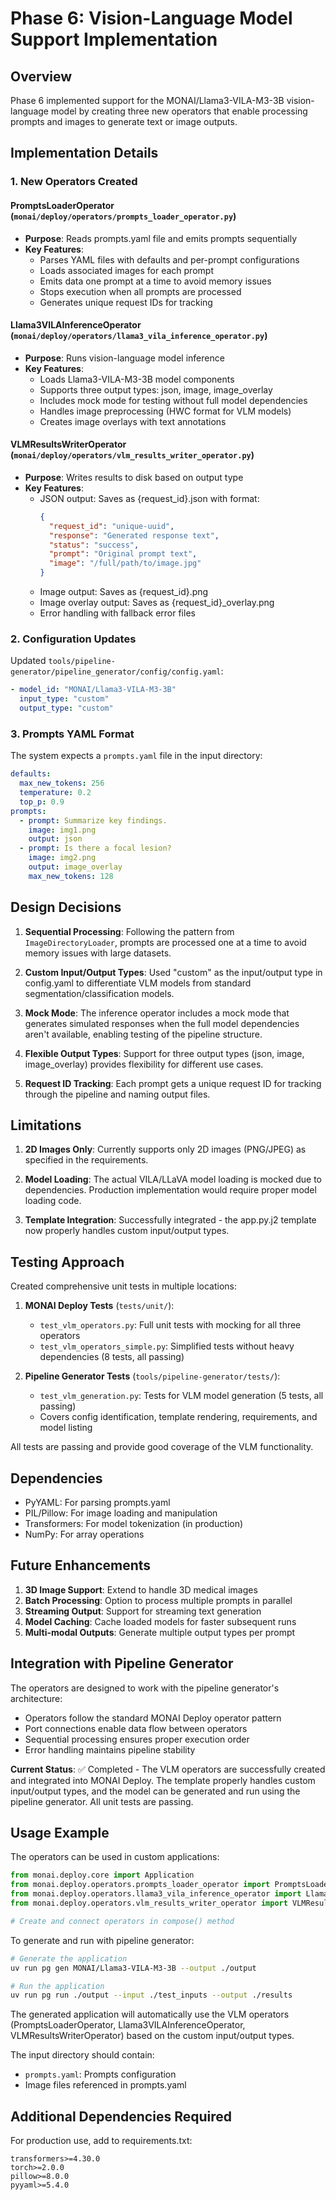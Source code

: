 # Phase 6: Vision-Language Model Support Implementation

## Overview

Phase 6 implemented support for the MONAI/Llama3-VILA-M3-3B vision-language model by creating three new operators that enable processing prompts and images to generate text or image outputs.

## Implementation Details

### 1. New Operators Created

#### PromptsLoaderOperator (`monai/deploy/operators/prompts_loader_operator.py`)
- **Purpose**: Reads prompts.yaml file and emits prompts sequentially
- **Key Features**:
  - Parses YAML files with defaults and per-prompt configurations
  - Loads associated images for each prompt
  - Emits data one prompt at a time to avoid memory issues
  - Stops execution when all prompts are processed
  - Generates unique request IDs for tracking

#### Llama3VILAInferenceOperator (`monai/deploy/operators/llama3_vila_inference_operator.py`)
- **Purpose**: Runs vision-language model inference
- **Key Features**:
  - Loads Llama3-VILA-M3-3B model components
  - Supports three output types: json, image, image_overlay
  - Includes mock mode for testing without full model dependencies
  - Handles image preprocessing (HWC format for VLM models)
  - Creates image overlays with text annotations

#### VLMResultsWriterOperator (`monai/deploy/operators/vlm_results_writer_operator.py`)
- **Purpose**: Writes results to disk based on output type
- **Key Features**:
  - JSON output: Saves as {request_id}.json with format:
    ```json
    {
      "request_id": "unique-uuid",
      "response": "Generated response text",
      "status": "success",
      "prompt": "Original prompt text",
      "image": "/full/path/to/image.jpg"
    }
    ```
  - Image output: Saves as {request_id}.png
  - Image overlay output: Saves as {request_id}_overlay.png
  - Error handling with fallback error files

### 2. Configuration Updates

Updated `tools/pipeline-generator/pipeline_generator/config/config.yaml`:
```yaml
- model_id: "MONAI/Llama3-VILA-M3-3B"
  input_type: "custom"
  output_type: "custom"
```

### 3. Prompts YAML Format

The system expects a `prompts.yaml` file in the input directory:
```yaml
defaults:
  max_new_tokens: 256
  temperature: 0.2
  top_p: 0.9
prompts:
  - prompt: Summarize key findings.
    image: img1.png
    output: json
  - prompt: Is there a focal lesion?
    image: img2.png
    output: image_overlay
    max_new_tokens: 128
```

## Design Decisions

1. **Sequential Processing**: Following the pattern from `ImageDirectoryLoader`, prompts are processed one at a time to avoid memory issues with large datasets.

2. **Custom Input/Output Types**: Used "custom" as the input/output type in config.yaml to differentiate VLM models from standard segmentation/classification models.

3. **Mock Mode**: The inference operator includes a mock mode that generates simulated responses when the full model dependencies aren't available, enabling testing of the pipeline structure.

4. **Flexible Output Types**: Support for three output types (json, image, image_overlay) provides flexibility for different use cases.

5. **Request ID Tracking**: Each prompt gets a unique request ID for tracking through the pipeline and naming output files.

## Limitations

1. **2D Images Only**: Currently supports only 2D images (PNG/JPEG) as specified in the requirements.

2. **Model Loading**: The actual VILA/LLaVA model loading is mocked due to dependencies. Production implementation would require proper model loading code.

3. **Template Integration**: Successfully integrated - the app.py.j2 template now properly handles custom input/output types.

## Testing Approach

Created comprehensive unit tests in multiple locations:

1. **MONAI Deploy Tests** (`tests/unit/`):
   - `test_vlm_operators.py`: Full unit tests with mocking for all three operators
   - `test_vlm_operators_simple.py`: Simplified tests without heavy dependencies (8 tests, all passing)

2. **Pipeline Generator Tests** (`tools/pipeline-generator/tests/`):
   - `test_vlm_generation.py`: Tests for VLM model generation (5 tests, all passing)
   - Covers config identification, template rendering, requirements, and model listing

All tests are passing and provide good coverage of the VLM functionality.

## Dependencies

- PyYAML: For parsing prompts.yaml
- PIL/Pillow: For image loading and manipulation
- Transformers: For model tokenization (in production)
- NumPy: For array operations

## Future Enhancements

1. **3D Image Support**: Extend to handle 3D medical images
2. **Batch Processing**: Option to process multiple prompts in parallel
3. **Streaming Output**: Support for streaming text generation
4. **Model Caching**: Cache loaded models for faster subsequent runs
5. **Multi-modal Outputs**: Generate multiple output types per prompt

## Integration with Pipeline Generator

The operators are designed to work with the pipeline generator's architecture:
- Operators follow the standard MONAI Deploy operator pattern
- Port connections enable data flow between operators
- Sequential processing ensures proper execution order
- Error handling maintains pipeline stability

**Current Status**: ✅ Completed - The VLM operators are successfully created and integrated into MONAI Deploy. The template properly handles custom input/output types, and the model can be generated and run using the pipeline generator. All unit tests are passing.

## Usage Example

The operators can be used in custom applications:

```python
from monai.deploy.core import Application
from monai.deploy.operators.prompts_loader_operator import PromptsLoaderOperator
from monai.deploy.operators.llama3_vila_inference_operator import Llama3VILAInferenceOperator
from monai.deploy.operators.vlm_results_writer_operator import VLMResultsWriterOperator

# Create and connect operators in compose() method
```

To generate and run with pipeline generator:
```bash
# Generate the application
uv run pg gen MONAI/Llama3-VILA-M3-3B --output ./output

# Run the application
uv run pg run ./output --input ./test_inputs --output ./results
```

The generated application will automatically use the VLM operators (PromptsLoaderOperator, Llama3VILAInferenceOperator, VLMResultsWriterOperator) based on the custom input/output types.

The input directory should contain:
- `prompts.yaml`: Prompts configuration
- Image files referenced in prompts.yaml

## Additional Dependencies Required

For production use, add to requirements.txt:
```
transformers>=4.30.0
torch>=2.0.0
pillow>=8.0.0
pyyaml>=5.4.0
```
